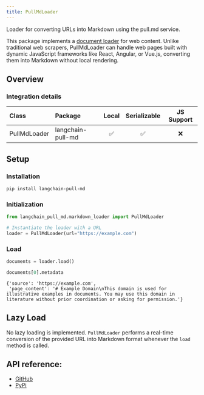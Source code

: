 ```yaml
---
title: PullMdLoader
---
```


Loader for converting URLs into Markdown using the pull.md service.

This package implements a [document loader](/oss/concepts/document_loaders/) for web content. Unlike traditional web scrapers, PullMdLoader can handle web pages built with dynamic JavaScript frameworks like React, Angular, or Vue.js, converting them into Markdown without local rendering.

## Overview
### Integration details

| Class | Package | Local | Serializable | JS Support |
| :--- | :--- | :---: | :---: | :---: |
| PullMdLoader | langchain-pull-md | ✅ | ✅ | ❌ |


## Setup

### Installation

```bash
pip install langchain-pull-md
```

### Initialization


```python
from langchain_pull_md.markdown_loader import PullMdLoader

# Instantiate the loader with a URL
loader = PullMdLoader(url="https://example.com")
```

### Load


```python
documents = loader.load()
```


```python
documents[0].metadata
```



```output
{'source': 'https://example.com',
 'page_content': '# Example Domain\nThis domain is used for illustrative examples in documents. You may use this domain in literature without prior coordination or asking for permission.'}
```


## Lazy Load

No lazy loading is implemented. `PullMdLoader` performs a real-time conversion of the provided URL into Markdown format whenever the `load` method is called.

## API reference:

- [GitHub](https://github.com/chigwell/langchain-pull-md)
- [PyPi](https://pypi.org/project/langchain-pull-md/)
